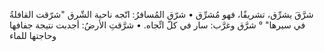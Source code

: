 شرَّقَ يشرِّق، تشريقًا، فهو مُشرِّق
• شرّق المُسافرُ: اتّجه ناحية الشّرق "شرّقت القافلةُ في سيرها" ° شرَّق وغرَّب: سار في كلّ اتِّجاه.
• شرَّقتِ الأرضُ: أجدبت نتيجة جفافها وحاجتها للماء